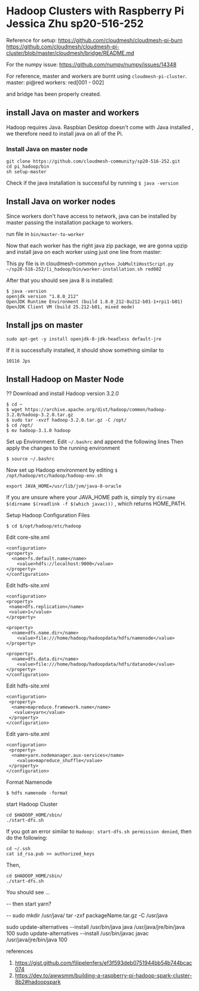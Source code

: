 # Hadoop Clusters with Raspberry Pi Jessica Zhu sp20-516-252

Reference for setup:
https://github.com/cloudmesh/cloudmesh-pi-burn
https://github.com/cloudmesh/cloudmesh-pi-cluster/blob/master/cloudmesh/bridge/README.md

For the numpy issue:
https://github.com/numpy/numpy/issues/14348


For reference, master and workers are burnt using `cloudmesh-pi-cluster`.
master: pi@red
workers: red[001 - 002]

and bridge has been properly created.


## install Java on master and workers

Hadoop requires Java. Raspbian Desktop doesn't come with Java installed
, we therefore need to install java on all of the Pi.

### Install Java on master node



```
git clone https://github.com/cloudmesh-community/sp20-516-252.git
cd pi_hadoop/bin
sh setup-master
```

Check if the java installation is successful by running
`
$ java -version
`

## Install Java on worker nodes

Since workers don't have access to network, java can be installed by master
 passing the installation package to workers.
 
 run file in `bin/master-to-worker`

Now that each worker has the right java zip package, we are gonna upzip and
 install java on each worker using just one line from master:
 
 This py file is in cloudmesh-common
 `python JobMultiHostScript.py ~/sp20-516-252/[i_hadoop/bin/worker-installation.sh red002`

After that you should see java 8 is installed:
```
$ java -version
openjdk version "1.8.0_212"
OpenJDK Runtime Environment (build 1.8.0_212-8u212-b01-1+rpi1-b01)
OpenJDK Client VM (build 25.212-b01, mixed mode)
```

## Install jps on master

```
sudo apt-get -y install openjdk-8-jdk-headless default-jre
```
If it is successfully installed, it should show something similar to
```buildoutcfg
10116 Jps
```

## Install Hadoop on Master Node

?? Download and install Hadoop version 3.2.0
```
$ cd ~
$ wget https://archive.apache.org/dist/hadoop/common/hadoop-3.2.0/hadoop-3.2.0.tar.gz
$ sudo tar -xvzf hadoop-3.2.0.tar.gz -C /opt/
$ cd /opt/
$ mv hadoop-3.1.0 hadoop
```

Set up Environment. Edit `~/.bashrc` and append the following lines 
Then apply the changes to the running environment
```
$ source ~/.bashrc
```

Now set up Hadoop environment by editing `$ /opt/hadoop/etc/hadoop/hadoop-env.sh`

```
export JAVA_HOME=/usr/lib/jvm/java-8-oracle
```
If you are unsure where your JAVA_HOME path is, simply try 
`dirname $(dirname $(readlink -f $(which javac)))`
, which returns HOME_PATH.

Setup Hadoop Configuration Files
```
$ cd $/opt/hadoop/etc/hadoop
```

Edit core-site.xml

```
<configuration>
<property>
  <name>fs.default.name</name>
    <value>hdfs://localhost:9000</value>
</property>
</configuration>
```

Edit hdfs-site.xml

```
<configuration>
<property>
 <name>dfs.replication</name>
 <value>1</value>
</property>

<property>
  <name>dfs.name.dir</name>
    <value>file:///home/hadoop/hadoopdata/hdfs/namenode</value>
</property>

<property>
  <name>dfs.data.dir</name>
    <value>file:///home/hadoop/hadoopdata/hdfs/datanode</value>
</property>
</configuration>
```
Edit hdfs-site.xml

```
<configuration>
 <property>
  <name>mapreduce.framework.name</name>
   <value>yarn</value>
 </property>
</configuration>
```
Edit yarn-site.xml

```
<configuration>
 <property>
  <name>yarn.nodemanager.aux-services</name>
    <value>mapreduce_shuffle</value>
 </property>
</configuration>
```

Format Namenode

```
$ hdfs namenode -format
```

start Hadoop Cluster

```
cd $HADOOP_HOME/sbin/
./start-dfs.sh
```
If you got an error similar to `Hadoop: start-dfs.sh permission denied`, then
 do the following:

```
cd ~/.ssh
cat id_rsa.pub >> authorized_keys
```
Then,
```
cd $HADOOP_HOME/sbin/
./start-dfs.sh
```
You should see
...

-- then start yarn?


--
sudo mkdir /usr/java/
tar -zxf packageName.tar.gz -C /usr/java

sudo update-alternatives --install /usr/bin/java java /usr/java/jre/bin/java 100
sudo update-alternatives --install /usr/bin/javac javac /usr/java/jre/bin/java 100

references
1. https://gist.github.com/filipelenfers/ef3f593deb0751944bb54b744bcac074
2. https://dev.to/awwsmm/building-a-raspberry-pi-hadoop-spark-cluster-8b2#hadoopspark
